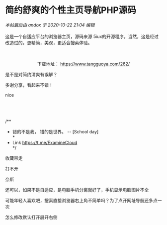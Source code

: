 # 简约舒爽的个性主页导航PHP源码


<i class="pstatus"> 本帖最后由 andox 于 2020-10-22 21:04 编辑 </i><br />
<br />
这是一个自适应平台的浏览器主页，源码来源 5iux的开源程序。当然，这是经过改造过的，更精简，美观，更适合搜索体验。<br />
<img id="aimg_l0g8M" onclick="zoom(this, this.src, 0, 0, 0)" class="zoom" src="https://i.niupic.com/images/2020/10/22/8TX3.png" onmouseover="img_onmouseoverfunc(this)" onload="thumbImg(this)" border="0" alt="" /><br />
<br />
<br />
<div align="center">下载地址： <a href="https://www.tangguoya.com/262/" target="_blank">https://www.tangguoya.com/262/</a> </div>

是不是对简约清爽有误解？

多谢分享，看起来不错！

nice<br />
<br />
<br />
<br />
<br />
/**<br />
 * 错的不是我， 错的是世界。 -- [School day]<br />
 *<br />
 * Link https://t.me/ExamineCloud<br />
 */

<img src="static/image/smiley/default/lol.gif" smilieid="12" border="0" alt="" /><img src="static/image/smiley/default/lol.gif" smilieid="12" border="0" alt="" /><img src="static/image/smiley/default/lol.gif" smilieid="12" border="0" alt="" />收藏带走

打不开

奈斯

还可以，如果不是自适应，是电脑手机分离就好了，手机显示电脑图片不全

可能年轻人喜欢吧，搜索直接浏览器右上角不简单吗？为了点开网址导航还多点一次

怎么修改默认打开展开右侧
